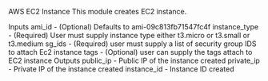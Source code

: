 AWS EC2 Instance
This module creates EC2 instance.

Inputs
ami_id - (Optional) Defaults to ami-09c813fb71547fc4f
instance_type - (Required) User must supply instance type either t3.micro or t3.small or t3.medium
sg_ids - (Required) user must supply a list of security group IDS to attach Ec2 instance
tags - (Optional) user can supply the tags attach to EC2 instance
Outputs
public_ip - Public IP of the instance created
private_ip - Private IP of the instance created
instance_id - Instance ID created
